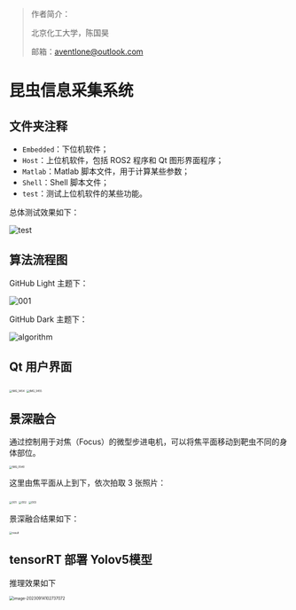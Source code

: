 > 作者简介：
>
> 北京化工大学，陈国昊
>
> 邮箱：aventlone@outlook.com

# 昆虫信息采集系统

## 文件夹注释

- `Embedded`：下位机软件；
- `Host`：上位机软件，包括 ROS2 程序和 Qt 图形界面程序；
- `Matlab`：Matlab 脚本文件，用于计算某些参数；
- `Shell`：Shell 脚本文件；
- `test`：测试上位机软件的某些功能。

总体测试效果如下：

![test](README.assets/test.gif)



## 算法流程图

GitHub Light 主题下：

<img src="README.assets/001.svg" alt="001"  />

GitHub Dark 主题下：

![algorithm](README.assets/algorithm.svg)



## Qt 用户界面



<img src="README.assets/IMG_3454.PNG" alt="IMG_3454" style="zoom: 33%;" />

<img src="README.assets/IMG_3455.PNG" alt="IMG_3455" style="zoom:33%;" />

## 景深融合

通过控制用于对焦（Focus）的微型步进电机，可以将焦平面移动到靶虫不同的身体部位。

<img src="README.assets/IMG_0540.jpeg" alt="IMG_0540" style="zoom: 33%;" />

这里由焦平面从上到下，依次拍取 3 张照片：

<img src="README.assets/001.png" alt="001" style="zoom: 33%;" />

<img src="README.assets/002.png" alt="002" style="zoom: 33%;" />

<img src="README.assets/003.png" alt="003" style="zoom: 33%;" />

景深融合结果如下：

<img src="README.assets/result.png" alt="result" style="zoom:33%;" />



## tensorRT 部署 Yolov5模型

推理效果如下

<img src="README.assets/image-20230914102737072.png" alt="image-20230914102737072" style="zoom:50%;" />






